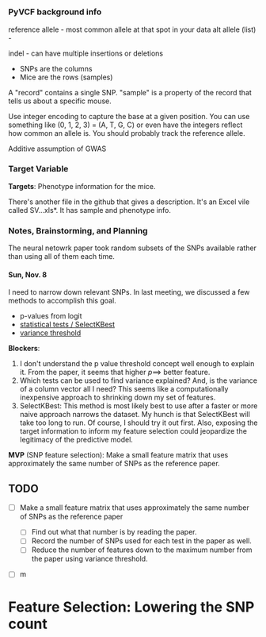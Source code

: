 # 



### PyVCF background info

reference allele - most common allele at that spot in your data
alt allele (list) - 

indel - can have multiple insertions or deletions

- SNPs are the columns
- Mice are the rows (samples)

A "record" contains a single SNP. "sample" is a property of the record that tells us about a specific mouse. 


Use integer encoding to capture the base at a given position. You can use something like (0, 1, 2, 3) = (A, T, G, C) or even have the integers reflect how common an allele is. 
You should probably track the reference allele. 

Additive assumption of GWAS


### Target Variable

**Targets**: Phenotype information for the mice.

There's another file in the github that gives a description. It's an Excel vile called SV...xls*. It has sample and phenotype info. 



### Notes, Brainstorming, and Planning

The neural netowrk paper took random subsets of the SNPs available rather than using all of them each time. 

#### Sun, Nov. 8

I need to narrow down relevant SNPs. In last meeting, we discussed a few methods to accomplish this goal. 
- p-values from logit
- [statistical tests / SelectKBest](https://scikit-learn.org/stable/modules/generated/sklearn.feature_selection.SelectKBest.html)
- [variance threshold](https://scikit-learn.org/stable/modules/feature_selection.html#:~:text=1.-,Removing%20features%20with%20low%20variance,same%20value%20in%20all%20samples.)

**Blockers**: 
1. I don't understand the p value threshold concept well enough to explain it. From the paper, it seems that higher $p \implies$ better feature.
2. Which tests can be used to find variance explained? And, is the variance of a column vector all I need? This seems like a computationally inexpensive approach to shrinking down my set of features.
3. SelectKBest: This method is most likely best to use after a faster or more naive approach narrows the dataset. My hunch is that SelectKBest will take too long to run. Of course, I should try it out first. Also, exposing the target information to inform my feature selection could jeopardize the legitimacy of the predictive model. 

**MVP** (SNP feature selection): Make a small feature matrix that uses approximately the same  number of SNPs as the reference paper.

## TODO
- [ ] Make a small feature matrix that uses approximately the same  number of SNPs as the reference paper
  - [ ] Find out what that number is by reading the paper.
  - [ ] Record the number of SNPs used for each test in the paper as well.
  - [ ] Reduce the number of features down to the maximum number from the paper using variance threshold. 
- [ ] m




# Feature Selection: Lowering the SNP count


